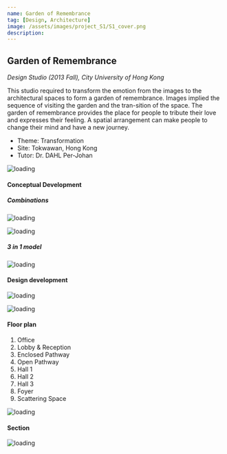 ```yaml
---
name: Garden of Remembrance
tag: [Design, Architecture]
image: /assets/images/project_S1/S1_cover.png
description:
---
```


## Garden of Remembrance

*Design Studio (2013 Fall), City University of Hong Kong*

This studio required to transform the emotion from the images to the architectural spaces to form a garden of remembrance. Images implied the sequence of visiting the garden and the tran-sition of the space. The garden of remembrance provides the place for people to tribute their love and expresses their feeling. A spatial arrangement can make people to change their mind and have a new journey.



+ Theme: Transformation
+ Site: Tokwawan, Hong Kong
+ Tutor: Dr. DAHL Per-Johan

![loading](/assets/images/project_S1/S1_1.png " ")

#### Conceptual Development

##### Combinations

![loading](/assets/images/project_S1/S1_4.png " ")

![loading](/assets/images/project_S1/S1_2.png " ")

##### 3 in 1 model

![loading](/assets/images/project_S1/S1_3.png " ")

#### Design development

![loading](/assets/images/project_S1/S1_6.png " ")

![loading](/assets/images/project_S1/S1_5.png " ")


#### Floor plan

1. Office
2. Lobby & Reception
3. Enclosed Pathway
4. Open Pathway
5. Hall 1
6. Hall 2
7. Hall 3
8. Foyer
9. Scattering Space

![loading](/assets/images/project_S1/S1_7.png " ")

#### Section

![loading](/assets/images/project_S1/S1_10.png " ")

